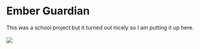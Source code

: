 # Ember Guardian
This was a school project but it turned out nicely so I am putting it up here.
<br/>
<br/>
<img src="https://github.com/Pipe-Runner/ntnu-isnv-assignment-2/blob/master/output.png" />
